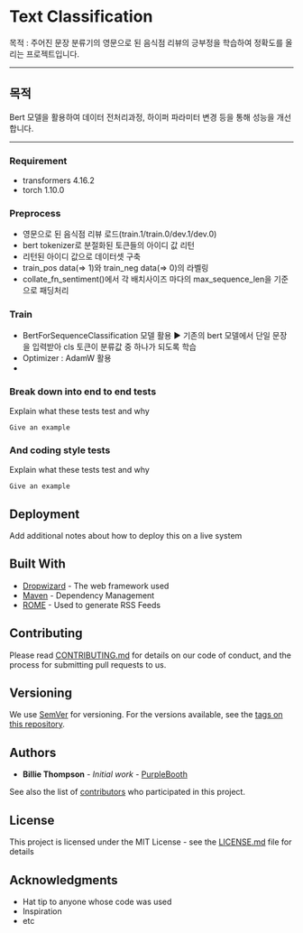 # Text Classification

목적 : 주어진 문장 분류기의 영문으로 된 음식점 리뷰의 긍부정을 학습하여 정확도를 올리는 프로젝트입니다.

---

## 목적

Bert 모델을 활용하여 데이터 전처리과정, 하이퍼 파라미터 변경 등을 통해 성능을 개선합니다.

---

### Requirement

- transformers 4.16.2
- torch 1.10.0

### Preprocess

- 영문으로 된 음식점 리뷰 로드(train.1/train.0/dev.1/dev.0)
- bert tokenizer로 분절화된 토큰들의 아이디 값 리턴
- 리턴된 아이디 값으로 데이터셋 구축
- train_pos data(=> 1)와 train_neg data(=> 0)의 라벨링
- collate_fn_sentiment()에서 각 배치사이즈 마다의 max_sequence_len을 기준으로 패딩처리

### Train

- BertForSequenceClassification 모델 활용
  :arrow_forward: 기존의 bert 모델에서 단일 문장을 입력받아 cls 토큰이 분류값 중 하나가 되도록 학습
- Optimizer : AdamW 활용
- 


### Break down into end to end tests

Explain what these tests test and why

```
Give an example
```

### And coding style tests

Explain what these tests test and why

```
Give an example
```

## Deployment

Add additional notes about how to deploy this on a live system

## Built With

* [Dropwizard](http://www.dropwizard.io/1.0.2/docs/) - The web framework used
* [Maven](https://maven.apache.org/) - Dependency Management
* [ROME](https://rometools.github.io/rome/) - Used to generate RSS Feeds

## Contributing

Please read [CONTRIBUTING.md](https://gist.github.com/PurpleBooth/b24679402957c63ec426) for details on our code of conduct, and the process for submitting pull requests to us.

## Versioning

We use [SemVer](http://semver.org/) for versioning. For the versions available, see the [tags on this repository](https://github.com/your/project/tags). 

## Authors

* **Billie Thompson** - *Initial work* - [PurpleBooth](https://github.com/PurpleBooth)

See also the list of [contributors](https://github.com/your/project/contributors) who participated in this project.

## License

This project is licensed under the MIT License - see the [LICENSE.md](LICENSE.md) file for details

## Acknowledgments

* Hat tip to anyone whose code was used
* Inspiration
* etc

